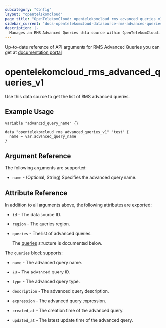 ```yaml
---
subcategory: "Config"
layout: "opentelekomcloud"
page_title: "OpenTelekomCloud: opentelekomcloud_rms_advanced_queries_v1"
sidebar_current: "docs-opentelekomcloud-datasource-rms-advanced-queries-v1"
description: |-
  Manages an RMS Advanced Queries data source within OpenTelekomCloud.
---
```


Up-to-date reference of API arguments for RMS Advanced Queries you can get at
[documentation portal](https://docs.otc.t-systems.com/config/api-ref/apis/advanced_queries/listing_advanced_queries.html#rms-04-0703)


# opentelekomcloud_rms_advanced_queries_v1

Use this data source to get the list of RMS advanced queries.

## Example Usage

```hcl
variable "advanced_query_name" {}

data "opentelekomcloud_rms_advanced_queries_v1" "test" {
  name = var.advanced_query_name
}
```

## Argument Reference

The following arguments are supported:

* `name` - (Optional, String) Specifies the advanced query name.

## Attribute Reference

In addition to all arguments above, the following attributes are exported:

* `id` - The data source ID.

* `region` - The queries region.

* `queries` - The list of advanced queries.

  The [queries](#queries_struct) structure is documented below.

<a name="queries_struct"></a>
The `queries` block supports:

* `name` - The advanced query name.

* `id` - The advanced query ID.

* `type` - The advanced query type.

* `description` - The advanced query description.

* `expression` - The advanced query expression.

* `created_at` - The creation time of the advanced query.

* `updated_at` - The latest update time of the advanced query.
